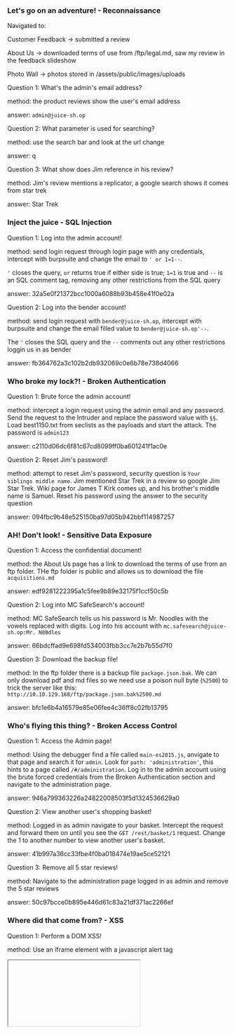 ### Let's go on an adventure! - Reconnaissance

Navigated to:

Customer Feedback -> submitted a review

About Us -> downloaded terms of use from /ftp/legal.md, saw my review in the feedback 
slideshow

Photo Wall -> photos stored in /assets/public/images/uploads


Question 1: What's the admin's email address?

method: the product reviews show the user's email address

answer: `admin@juice-sh.op`

Question 2: What parameter is used for searching?

method: use the search bar and look at the url change

answer: q

Question 3: What show does Jim reference in his review?

method: Jim's review mentions a replicator, a google search shows it comes from star trek

answer: Star Trek

### Inject the juice - SQL Injection

Question 1: Log into the admin account!

method: send login request through login page with any credentials, intercept with burpsuite 
and change the email to `' or 1=1--`.

`'` closes the query, `or` returns true if either side is true; `1=1` is true and `--` is an 
SQL comment tag, removing any other restrictions from the SQL query

answer: 32a5e0f21372bcc1000a6088b93b458e41f0e02a

Question 2: Log into the bender account!

method: send login request with `bender@juice-sh.op`, intercept with burpsuite and change the
email filled value to `bender@juice-sh.op'--`.

The `'` closes the SQL query and the `--` comments out any other restrictions loggin us in 
as bender

answer: fb364762a3c102b2db932069c0e6b78e738d4066

### Who broke my lock?! - Broken Authentication

Question 1: Brute force the admin account!

method: intercept a login request using the admin email and any password. Send the request 
to the Intruder and replace the password value with `§§`. Load best1150.txt from seclists 
as the payloads and start the attack. The password is `admin123`

answer: c2110d06dc6f81c67cd8099ff0ba601241f1ac0e

Question 2: Reset Jim's password!

method: attempt to reset Jim's password, security question is `Your siblings middle name`. 
Jim mentioned Star Trek in a review so google Jim Star Trek. Wiki page for James T Kirk 
comes up, and his brother's middle name is Samuel. Reset his password using the answer to 
the security question

answer: 094fbc9b48e525150ba97d05b942bbf114987257

### AH! Don't look! - Sensitive Data Exposure

Question 1: Access the confidential document!

method: the About Us page has a link to download the terms of use from an ftp folder. THe ftp folder is public and allows us to download the file `acquisitions.md`

answer: edf9281222395a1c5fee9b89e32175f1ccf50c5b

Question 2: Log into MC SafeSearch's account!

method: MC SafeSearch tells us his password is Mr. Noodles with the vowels replaced with digits. Log into his account with `mc.safesearch@juice-sh.op:Mr. N00dles`

answer: 66bdcffad9e698fd534003fbb3cc7e2b7b55d7f0

Question 3: Download the backup file!

method: In the ftp folder there is a backup file `package.json.bak`. We can only download 
pdf and md files so we need use a poison null byte (`%2500`) to trick the server like this:
`http://10.10.129.168/ftp/package.json.bak%2500.md`

answer: bfc1e6b4a16579e85e06fee4c36ff8c02fb13795

### Who's flying this thing? - Broken Access Control

Question 1: Access the Admin page!

method: Using the debugger find a file called `main-es2015.js`, anvigate to that page and 
search it for `admin`. Look for `path: 'administration'`, this hints to a page called 
`/#/administration`. Log in to the admin account using the brute forced credentials from the Broken Authentication section and navigate to the administration page.

answer: 946a799363226a24822008503f5d1324536629a0

Question 2: View another user's shopping basket!

method: Logged in as admin navigate to your basket. Intercept the request and forward them 
on until you see the `GET /rest/basket/1` request. Change the 1 to another number to view 
another user's basket.

answer: 41b997a36cc33fbe4f0ba018474e19ae5ce52121

Question 3: Remove all 5 star reviews!

method: Navigate to the administration page logged in as admin and remove the 5 star reviews

answer: 50c97bcce0b895e446d61c83a21df371ac2266ef

### Where did that come from? - XSS

Question 1: Perform a DOM XSS!

method: Use an iframe element with a javascript alert tag 
<iframe src="javascript:alert(`xss`)"> and paste it into the search bar. Also knows as an
XFS (Cross Frame Scripting)

answer: 9aaf4bbea5c30d00a1f5bbcfce4db6d4b0efe0bf

Question 2: Perform a persistent XSS!

method: Logged in as admin logout and intercept the logout request. Add the header 
`True-Client_IP` with a value of <iframe src="javascript:alert(`xss`)">. When we log back
in as admin and check the last log in ip our alert will be displayed

answer: 149aa8ce13d7a4a8a931472308e269c94dc5f156

Question 3: Perform a reflected XSS!

method: Logged in as admin, navigate to Order history and click on the Truck icon. In the 
url we can see the query to the track-result page with an id field. Replace the id with 
<iframe src="javascript:alert(`xss`)"> and refresh the page to trigger the alert

answer: 23cefee1527bde039295b2616eeb29e1edc660a0

### flags

error handling: 169940f83378cc420ae4fdeb9c1f73631a2baee6
password strnegth: c2110d06dc6f81c67cd8099ff0ba601241f1ac0e
login admin: 32a5e0f21372bcc1000a6088b93b458e41f0e02a